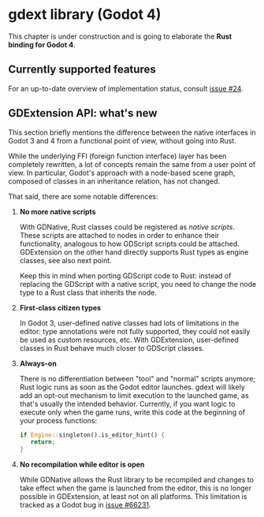 # gdext library (Godot 4)

This chapter is under construction and is going to elaborate the **Rust binding for Godot 4**. 



## Currently supported features

For an up-to-date overview of implementation status, consult [issue #24][features].


## GDExtension API: what's new

This section briefly mentions the difference between the native interfaces in Godot 3 and 4 from a functional point of view, 
without going into Rust.

While the underlying FFI (foreign function interface) layer has been completely rewritten, a lot of concepts remain the same
from a user point of view. In particular, Godot's approach with a node-based scene graph, composed of classes in an inheritance
relation, has not changed.

That said, there are some notable differences:

1. **No more native scripts**
   
   With GDNative, Rust classes could be registered as _native scripts_. These scripts are attached to nodes in order to enhance
   their functionality, analogous to how GDScript scripts could be attached. GDExtension on the other hand directly supports Rust types
   as engine classes, see also next point.

   Keep this in mind when porting GDScript code to Rust: instead of replacing the GDScript with a native script, you need to change the
   node type to a Rust class that inherits the node.

2. **First-class citizen types**

   In Godot 3, user-defined native classes had lots of limitations in the editor: type annotations were not fully supported, they could
   not easily be used as custom resources, etc. With GDExtension, user-defined classes in Rust behave much closer to GDScript classes.

3. **Always-on**  
   
   There is no differentiation between "tool" and "normal" scripts anymore; Rust logic runs as soon as the Godot editor launches.
   gdext will likely add an opt-out mechanism to limit execution to the launched game, as that's usually the intended behavior.
   Currently, if you want logic to execute only when the game runs, write this code at the beginning of your process functions:
   ```rust
   if Engine::singleton().is_editor_hint() {
      return;
   }
   ```

4. **No recompilation while editor is open**

   While GDNative allows the Rust library to be recompiled and changes to take effect when the game is launched from the editor, this
   is no longer possible in GDExtension, at least not on all platforms. This limitation is tracked as a Godot bug in [issue #66231].


[features]: https://github.com/godot-rust/gdextension/issues/24
[issue #66231]: https://github.com/godotengine/godot/issues/66231
